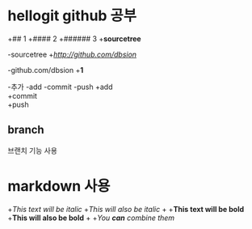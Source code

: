 # hellogit github 공부
+##  1
+#### 2
+###### 3
+__sourcetree__
 
-sourcetree
+_http://github.com/dbsion_
 
-github.com/dbsion
+**1**
 
 -추가
-add
-commit
-push
+add  
+commit  
+push  

## branch

브랜치 기능 사용


# markdown 사용

+*This text will be italic*
+_This will also be italic_
+
+**This text will be bold**
+__This will also be bold__
+
+_You **can** combine them_


